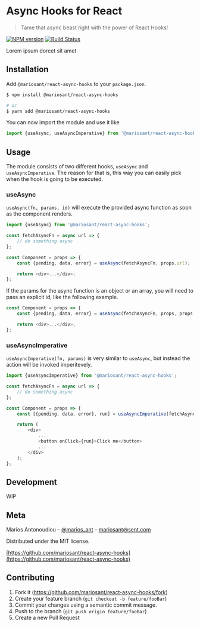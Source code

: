 # Async Hooks for React

> Tame that async beast right with the power of React Hooks!

[![NPM version](https://img.shields.io/npm/v/@mariosant/react-async-hooks.svg)](https://www.npmjs.com/package/@mariosant/react-async-hooks)
[![Build Status](https://travis-ci.org/mariosant/react-async-hooks.svg?branch=master)](https://travis-ci.org/mariosant/react-async-hooks)

Lorem ipsum dorcet sit amet

## Installation

Add `@mariosant/react-async-hooks` to your `package.json`.

```bash
$ npm install @mariosant/react-async-hooks

# or
$ yarn add @mariosant/react-async-hooks
```

You can now import the module and use it like

```javascript
import {useAsync, useAsyncImperative} from '@mariosant/react-async-hooks';
```

## Usage

The module consists of two different hooks, `useAsync` and `useAsyncImperative`. The reason for that is, this way you can easily pick when the hook is going to be executed.

### useAsync

`useAsync(fn, params, id)` will execute the provided async function as soon as the component renders.

```javascript
import {useAsync} from '@mariosant/react-async-hooks';

const fetchAsyncFn = async url => {
	// do something async
};

const Component = props => {
	const {pending, data, error} = useAsync(fetchAsyncFn, props.url);

	return <div>...</div>;
};
```

If the params for the async function is an object or an array, you will need to pass an explicit id, like the following example.

```javascript
const Component = props => {
	const {pending, data, error} = useAsync(fetchAsyncFn, props, props.url);

	return <div>...</div>;
};
```

### useAsyncImperative

`useAsyncImperative(fn, params)` is very similar to `useAsync`, but instead the action will be invoked imperitevely.

```javascript
import {useAsyncImperative} from '@mariosant/react-async-hooks';

const fetchAsyncFn = async url => {
	// do something async
};

const Component = props => {
	const [{pending, data, error}, run] = useAsyncImperative(fetchAsyncFn, props);

	return (
		<div>
			...
			<button onClick={run}>Click me</button>
			...
		</div>
	);
};
```

## Development

WIP

## Meta

Marios Antonoudiou – [@marios_ant](https://twitter.com/marios_ant) – mariosant@sent.com

Distributed under the MIT license.

[https://github.com/mariosant/react-async-hooks](https://github.com/mariosant/react-async-hooks)

## Contributing

1. Fork it (<https://github.com/mariosant/react-async-hooks/fork>)
2. Create your feature branch (`git checkout -b feature/fooBar`)
3. Commit your changes using a semantic commit message.
4. Push to the branch (`git push origin feature/fooBar`)
5. Create a new Pull Request
